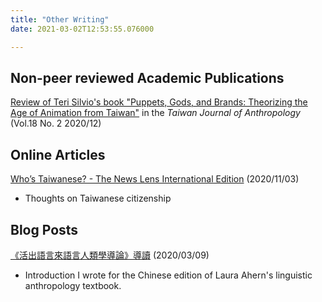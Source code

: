 ```yaml
---
title: "Other Writing"
date: 2021-03-02T12:53:55.076000

---
```


## Non-peer reviewed Academic Publications

[Review of Teri Silvio's book "Puppets, Gods, and Brands: Theorizing the Age of Animation from Taiwan"](https://www.ioe.sinica.edu.tw/WebTools/FilesDownload.ashx?Siteid=530164240637641451&Menuid=530167100636226027&TB=PeriodicalsContent&CN=PCID&fd=Periodicals_PDF&CNV=PDF&Pname=TJA18-2-BR1.pdf&MSID=11) in the _Taiwan Journal of Anthropology_ (Vol.18 No. 2 2020/12)

## Online Articles

[Who’s Taiwanese? - The News Lens International Edition](https://international.thenewslens.com/feature/taiwan-immigration/142773) (2020/11/03)

* Thoughts on Taiwanese citizenship

## Blog Posts

[《活出語言來語言人類學導論》導讀](https://guavanthropology.tw/article/6801) (2020/03/09)

* Introduction I wrote for the Chinese edition of Laura Ahern's linguistic anthropology textbook.
